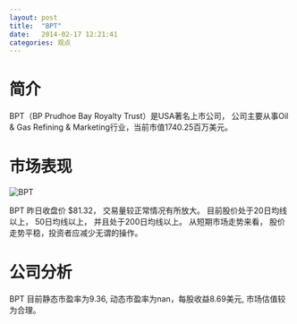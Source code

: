 ```yaml
---
layout: post
title:  "BPT"
date:   2014-02-17 12:21:41
categories: 观点
---
```


# 简介
BPT（BP Prudhoe Bay Royalty Trust）是USA著名上市公司，
公司主要从事Oil & Gas Refining & Marketing行业，当前市值1740.25百万美元。

# 市场表现

![BPT](http://finviz.com/chart.ashx?t=BPT&ty=c&ta=1&p=d&s=l)

BPT 昨日收盘价 $81.32，
交易量较正常情况有所放大。
目前股价处于20日均线以上，
50日均线以上，
并且处于200日均线以上。
从短期市场走势来看，
股价走势平稳，投资者应减少无谓的操作。

# 公司分析
BPT 目前静态市盈率为9.36, 动态市盈率为nan，每股收益8.69美元,
市场估值较为合理。
